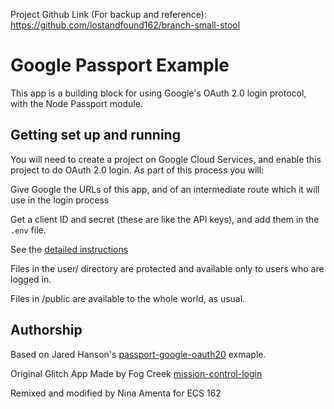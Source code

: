 Project Github Link (For backup and reference): https://github.com/lostandfound162/branch-small-stool

Google Passport Example
========================

This app is a building block for using Google's OAuth 2.0 login protocol, with the Node Passport module.

## Getting set up and running

You will need to create a project on Google Cloud Services, and enable this project to 
do OAuth 2.0 login.  As part of this process you will:

Give Google the URLs of this app, and of an intermediate route which it will use in the login process

Get a client ID and secret (these are like the API keys), and add them in the `.env` file. 

See the [detailed instructions](https://web.cs.ucdavis.edu/~amenta/s20/oauthClientID.html)

Files in the user/ directory are protected and available only to users who are logged in. 

Files in /public are available to the whole world, as usual. 


Authorship
--------------

Based on Jared Hanson's [passport-google-oauth20](https://github.com/jaredhanson/passport-google-oauth2) 
exmaple.

Original Glitch App Made by Fog Creek [mission-control-login](https://glitch.com/~mission-control-login)


Remixed and modified by Nina Amenta for ECS 162



